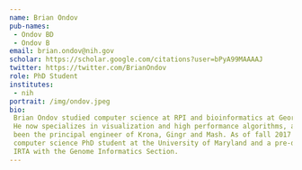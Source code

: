 ```yaml
---
name: Brian Ondov
pub-names:
 - Ondov BD
 - Ondov B
email: brian.ondov@nih.gov
scholar: https://scholar.google.com/citations?user=bPyA99MAAAAJ
twitter: https://twitter.com/BrianOndov
role: PhD Student
institutes:
 - nih
portrait: /img/ondov.jpeg
bio:
 Brian Ondov studied computer science at RPI and bioinformatics at Georgia Tech.
 He now specializes in visualization and high performance algorithms, and has
 been the principal engineer of Krona, Gingr and Mash. As of fall 2017 he is a
 computer science PhD student at the University of Maryland and a pre-doctoral
 IRTA with the Genome Informatics Section.
---
```

